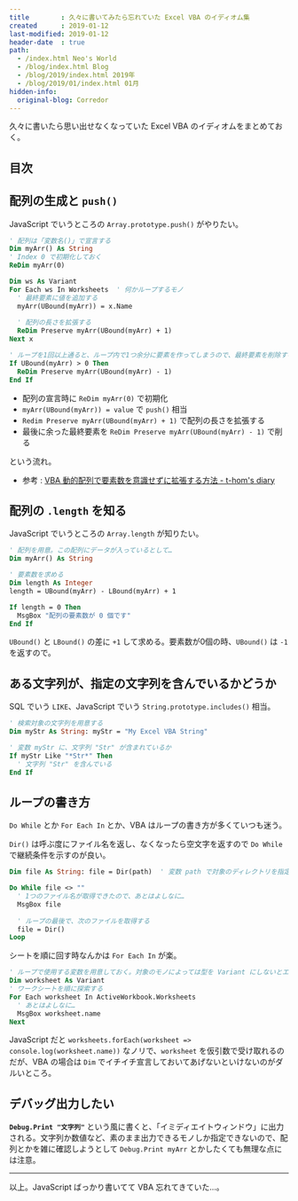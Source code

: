 ```yaml
---
title        : 久々に書いてみたら忘れていた Excel VBA のイディオム集
created      : 2019-01-12
last-modified: 2019-01-12
header-date  : true
path:
  - /index.html Neo's World
  - /blog/index.html Blog
  - /blog/2019/index.html 2019年
  - /blog/2019/01/index.html 01月
hidden-info:
  original-blog: Corredor
---
```


久々に書いたら思い出せなくなっていた Excel VBA のイディオムをまとめておく。

## 目次

## 配列の生成と `push()`

JavaScript でいうところの `Array.prototype.push()` がやりたい。

```vb
' 配列は「変数名()」で宣言する
Dim myArr() As String
' Index 0 で初期化しておく
ReDim myArr(0)

Dim ws As Variant
For Each ws In Worksheets  ' 何かループするモノ
  ' 最終要素に値を追加する
  myArr(UBound(myArr)) = x.Name
  
  ' 配列の長さを拡張する
  ReDim Preserve myArr(UBound(myArr) + 1)
Next x

' ループを1回以上通ると、ループ内で1つ余分に要素を作ってしまうので、最終要素を削除する
If UBound(myArr) > 0 Then
  ReDim Preserve myArr(UBound(myArr) - 1)
End If
```

- 配列の宣言時に `ReDim myArr(0)` で初期化
- `myArr(UBound(myArr)) = value` で `push()` 相当
- `Redim Preserve myArr(UBound(myArr) + 1)` で配列の長さを拡張する
- 最後に余った最終要素を `ReDim Preserve myArr(UBound(myArr) - 1)` で削る

という流れ。

- 参考 : [VBA 動的配列で要素数を意識せずに拡張する方法 - t-hom's diary](https://thom.hateblo.jp/entry/2015/03/19/213019)

## 配列の `.length` を知る

JavaScript でいうところの `Array.length` が知りたい。

```vb
' 配列を用意。この配列にデータが入っているとして…
Dim myArr() As String

' 要素数を求める
Dim length As Integer
length = UBound(myArr) - LBound(myArr) + 1

If length = 0 Then
  MsgBox "配列の要素数が 0 個です"
End If
```

`UBound()` と `LBound()` の差に `+1` して求める。要素数が0個の時、`UBound()` は `-1` を返すので。

## ある文字列が、指定の文字列を含んでいるかどうか

SQL でいう `LIKE`、JavaScript でいう `String.prototype.includes()` 相当。

```vb
' 検索対象の文字列を用意する
Dim myStr As String: myStr = "My Excel VBA String"

' 変数 myStr に、文字列 "Str" が含まれているか
If myStr Like "*Str*" Then
  ' 文字列 "Str" を含んでいる
End If
```

## ループの書き方

`Do While` とか `For Each In` とか、VBA はループの書き方が多くていつも迷う。

`Dir()` は呼ぶ度にファイル名を返し、なくなったら空文字を返すので `Do While` で継続条件を示すのが良い。

```vb
Dim file As String: file = Dir(path)  ' 変数 path で対象のディレクトリを指定する

Do While file <> ""
  ' 1つのファイル名が取得できたので、あとはよしなに…
  MsgBox file
  
  ' ループの最後で、次のファイルを取得する
  file = Dir()
Loop
```

シートを順に回す時なんかは `For Each In` が楽。

```vb
' ループで使用する変数を用意しておく。対象のモノによっては型を Variant にしないとエラーが出るかも
Dim worksheet As Variant
' ワークシートを順に探索する
For Each worksheet In ActiveWorkbook.Worksheets
  ' あとはよしなに…
  MsgBox worksheet.name
Next
```

JavaScript だと `worksheets.forEach(worksheet => console.log(worksheet.name))` なノリで、`worksheet` を仮引数で受け取れるのだが、VBA の場合は `Dim` でイチイチ宣言しておいてあげないといけないのがダルいところ。

## デバッグ出力したい

**`Debug.Print "文字列"`** という風に書くと、「イミディエイトウィンドウ」に出力される。文字列か数値など、素のまま出力できるモノしか指定できないので、配列とかを雑に確認しようとして `Debug.Print myArr` とかしたくても無理な点には注意。

-----

以上。JavaScript ばっかり書いてて VBA 忘れてきていた…。
